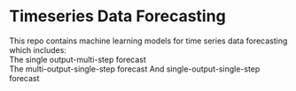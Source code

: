 # Timeseries Data Forecasting
This repo contains machine learning models for time series data forecasting which includes:  
The single output-multi-step forecast  
The multi-output-single-step forecast
And single-output-single-step forecast

